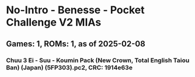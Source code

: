 # No-Intro - Benesse - Pocket Challenge V2 MIAs
## Games: 1, ROMs: 1, as of 2025-02-08

### Chuu 3 Ei - Suu - Koumin Pack (New Crown, Total English Taiou Ban) (Japan) (5FP303).pc2, CRC: 1914e63e
